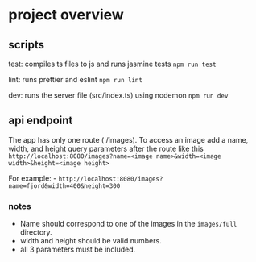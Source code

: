 # project overview

## scripts

test: compiles ts files to js and runs jasmine tests
`npm run test`

lint: runs prettier and eslint
`npm run lint`

dev: runs the server file (src/index.ts) using nodemon
`npm run dev`

## api endpoint

The app has only one route ( /images).
To access an image add a name, width, and height query parameters after the route like this `http://localhost:8080/images?name=<image name>&width=<image width>&height=<image height>`

For example: -
`http://localhost:8080/images?name=fjord&width=400&height=300`

### notes

-   Name should correspond to one of the images in the `images/full` directory.
-   width and height should be valid numbers.
-   all 3 parameters must be included.
